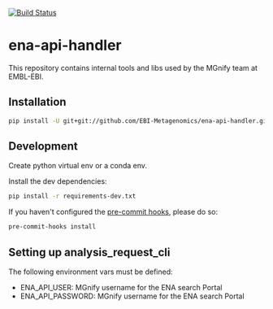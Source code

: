 [![Build Status](https://travis-ci.com/EBI-Metagenomics/ena-api-handler.svg?branch=master)](https://travis-ci.com/EBI-Metagenomics/ena-api-handler)

# ena-api-handler
This repository contains internal tools and libs used by the MGnify team at EMBL-EBI.

## Installation

```bash
pip install -U git+git://github.com/EBI-Metagenomics/ena-api-handler.git
```
## Development

Create python virtual env or a conda env.

Install the dev dependencies:

```bash
pip install -r requirements-dev.txt
```

If you haven't configured the [pre-commit hooks](https://pre-commit.com/), please do so:

```bash
pre-commit-hooks install
```

## Setting up analysis_request_cli

The following environment vars must be defined:
 * ENA_API_USER: MGnify username for the ENA search Portal
 * ENA_API_PASSWORD: MGnify username for the ENA search Portal
